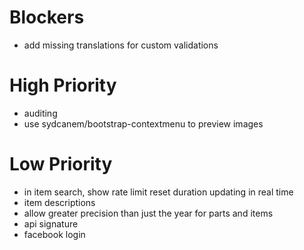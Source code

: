 # Blockers

* add missing translations for custom validations

# High Priority

* auditing
* use sydcanem/bootstrap-contextmenu to preview images

# Low Priority

* in item search, show rate limit reset duration updating in real time
* item descriptions
* allow greater precision than just the year for parts and items
* api signature
* facebook login
